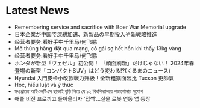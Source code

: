 # Latest News
-  Remembering service and sacrifice with Boer War Memorial upgrade
-  日本企業が中国で深耕加速、新製品の早期投入や新戦略推進
-  经营者要务:看好手中千里马/何飞鹏
-  Mở thùng hàng đặt qua mạng, cô gái sợ hết hồn khi thấy 13kg vàng
-  经营者要务:看好手中千里马/何飞鹏
-  ホンダが新型「ヴェゼル」初公開！ 「顔面刷新」だけじゃない！ 2024年春登場の新型「コンパクトSUV」はどう変わる!?(くるまのニュース)
-  Hyundai 入門皮卡小改款戰力升級！全新粗獷面容比 Tucson 更帥氣
-  Học, hiểu luật và ý thức
-  মধ্যপ্রাচ্যে আইএলটিএস ছাড়াই বৃত্তি নিয়ে যে ১২ বিশ্ববিদ্যালয়ে পড়াশোনার সুযোগ
-  애플 비전 프로끼고 들어올리자 '덥썩'…실물 로봇 연동 앱 등장
